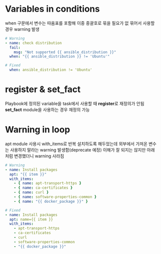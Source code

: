 # Variables in conditions
when 구문에서 변수는 따옴표를 포함해 이중 중괄호로 묶을 필요가 없
묶어서 사용할 경우 warning 발생
```yaml
# Warning
- name: check distribution
  fail:
    msg: "Not supported {{ ansible_distribution }}"
  when: "{{ ansible_distribution }} != 'Ubuntu'"

# Fixed
  when: ansible_distribution != 'Ubuntu'
```

# register & set_fact
Playbook에 정의된 variable을 task에서 사용할 때 **register**로 재정의가 안됨
**set_fact** module을 사용하는 경우 재정의 가능

# Warning in loop
apt module 사용시 with_items로 반복 설치하도록 해두었는데 외부에서 가져온 변수는 사용하지 말라는 warning 발생함(deprecate 예정)
이해가 잘 되지는 않지만 아래처럼 변경했더니 warning 사라짐
```yaml
# Warning
- name: Install packages
  apt: "{{ item }}"
  with_items:
    - { name: apt-transport-https }
    - { name: ca-certificates }
    - { name: curl }
    - { name: software-properties-common }
    - { name: "{{ docker_package }}" }

# Fixed
- name: Install packages
  apt: name={{ item }}
  with_items:
    - apt-transport-https
    - ca-certificates
    - curl
    - software-properties-common
    - "{{ docker_package }}"
```
